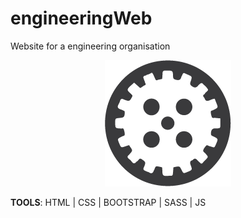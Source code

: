 # engineeringWeb
Website for a engineering organisation

<center><img src="assets\exoulogogear.png"></center>

<strong>TOOLS</strong>: HTML | CSS | BOOTSTRAP | SASS | JS

